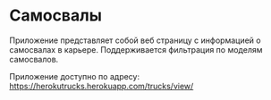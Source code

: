 # Самосвалы

Приложение представляет собой веб страницу с информацией о самосвалах в карьере.
Поддерживается фильтрация по моделям самосвалов.

Приложение доступно по адресу: https://herokutrucks.herokuapp.com/trucks/view/
